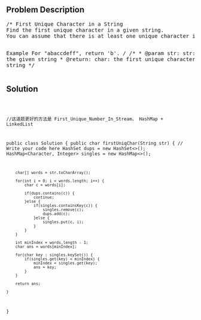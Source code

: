 <!--
<style>
  body { font-family: Arial, sans-serif; }
  .container { max-width: 400px; margin: auto; padding: 10px; }
  .comment-block { background-color: #f9f9f9; padding: 10px; border-left: 5px solid #ccc; max-width: 400px; margin: 20px auto; overflow-wrap: break-word; white-space: pre-wrap; }
  .code-block { background-color: #f4f4f4; padding: 10px; border: 1px solid #ddd; }
</style>
-->

<div class='container'>
<h2>Problem Description</h2>
<div class='comment-block'>
<pre>
/* First Unique Character in a String
Find the first unique character in a given string. 
You can assume that there is at least one unique character in the string.

Example
For "abaccdeff", return 'b'.
*/
    /**
     * @param str: str: the given string
     * @return: char: the first unique character in a given string
     */
</pre>
</div>

<h2>Solution</h2>
<div class='code-block'>
<pre><code class='language-java'>

//这道题更好的方法是 First_Unique_Number_In_Stream， HashMap + LinkedList 

public class Solution {
    public char firstUniqChar(String str) {
        // Write your code here
        HashSet<Character> dups = new HashSet<>();
        HashMap<Character, Integer> singles = new HashMap<>();
        
        char[] words = str.toCharArray();
        
        for(int i = 0; i < words.length; i++) {
            char c = words[i];
            
            if(dups.contains(c)) {
                continue;
            }else {
                if(singles.containsKey(c)) {
                    singles.remove(c);
                    dups.add(c);
                }else {
                    singles.put(c, i);
                }
            }
        }
        
        int minIndex = words.length - 1;
        char ans = words[minIndex];
        
        for(char key : singles.keySet()) {
            if(singles.get(key) < minIndex) {
                minIndex = singles.get(key);
                ans = key;
            }
        }
        
        return ans;
        
    }
}</code></pre>
</div>
</div>
